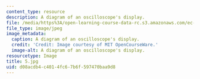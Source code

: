 ```yaml
---
content_type: resource
description: A diagram of an oscilloscope's display.
file: /media/https%3A/open-learning-course-data-rc.s3.amazonaws.com/ec-s06-practical-electronics-fall-2004/d08acdb4c4014fc67b6f597470baa9d8_5.jpg
file_type: image/jpeg
image_metadata:
  caption: A diagram of an oscilloscope's display.
  credit: 'Credit: Image courtesy of MIT OpenCourseWare.'
  image-alt: A diagram of an oscilloscope's display.
resourcetype: Image
title: 5.jpg
uid: d08acdb4-c401-4fc6-7b6f-597470baa9d8
---
```

